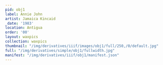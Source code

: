 ```yaml
---
pid: obj1
label: Annie John
artist: Jamaica Kincaid
_date: '1983'
location: Antigua
order: '00'
layout: waxpics
collection: waxpics
thumbnail: "/img/derivatives/iiif/images/obj1/full/250,/0/default.jpg"
full: "/img/derivatives/simple/obj1/fullwidth.jpg"
manifest: "/img/derivatives/iiif/obj1/manifest.json"
---
```

